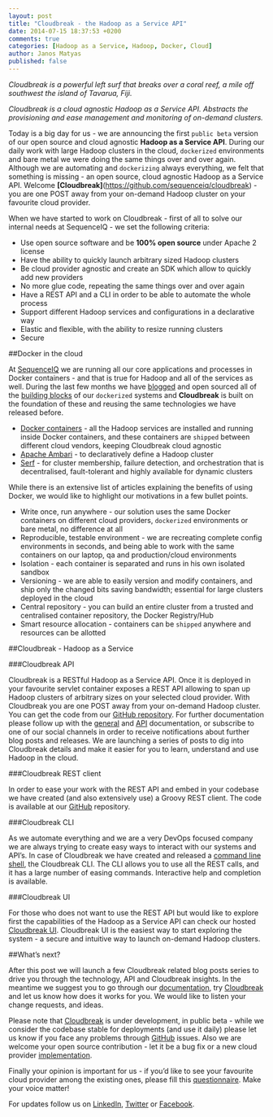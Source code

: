 ```yaml
---
layout: post
title: "Cloudbreak - the Hadoop as a Service API"
date: 2014-07-15 18:37:53 +0200
comments: true
categories: [Hadoop as a Service, Hadoop, Docker, Cloud]
author: Janos Matyas
published: false
---
```


_Cloudbreak is a powerful left surf that breaks over a coral reef, a mile off southwest the island of Tavarua, Fiji._

_Cloudbreak is a cloud agnostic Hadoop as a Service API. Abstracts the provisioning and ease management and monitoring of on-demand clusters._

Today is a big day for us - we are announcing the first `public beta` version of our open source and cloud agnostic **Hadoop as a Service API**. During our daily work with large Hadoop clusters in the cloud, `dockerized` environments and bare metal we were doing the same things over and over again. Although we are automating and `dockerizing` always everything, we felt that something is missing - an open source, cloud agnostic Hadoop as a Service API. Welcome **[Cloudbreak]**(https://github.com/sequenceiq/cloudbreak) - you are one POST away from your on-demand Hadoop cluster on your favourite cloud provider.

When we have started to work on Cloudbreak - first of all to solve our internal needs at SequenceIQ - we set the following criteria:

* Use open source software and be **100% open source** under Apache 2 license
* Have the ability to quickly launch arbitrary sized Hadoop clusters
* Be cloud provider agnostic and create an SDK which allow to quickly add new providers
* No more glue code, repeating the same things over and over again
* Have a REST API and a CLI in order to be able to automate the whole process
* Support different Hadoop services and configurations in a declarative way 
* Elastic and flexible, with the ability to resize running clusters
* Secure

##Docker in the cloud

At [SequenceIQ](http://sequenceiq.com/) we are running all our core applications and processes in Docker containers - and that is true for Hadoop and all of the services as well. During the last few months we have [blogged](http://blog.sequenceiq.com/blog/2014/06/19/multinode-hadoop-cluster-on-docker/) and open sourced all of the [building blocks](https://hub.docker.com/u/sequenceiq/) of our `dockerized` systems and **Cloudbreak** is built on the foundation of these and reusing the same technologies we have released before. 

* [Docker containers](https://hub.docker.com/u/sequenceiq/) - all the Hadoop services are installed and running inside Docker containers, and these containers are `shipped` between different cloud vendors, keeping Cloudbreak cloud agnostic
* [Apache Ambari](https://github.com/sequenceiq/ambari-rest-client) - to declaratively define a Hadoop cluster
* [Serf](https://github.com/sequenceiq/docker-serf) - for cluster membership, failure detection, and orchestration that is decentralised, fault-tolerant and highly available for dynamic clusters

<!-- more -->

While there is an extensive list of articles explaining the benefits of using Docker, we would like to highlight our motivations in a few bullet points.

* Write once, run anywhere - our solution uses the same Docker containers on different cloud providers, `dockerized` environments or bare metal, no difference at all
* Reproducible, testable environment - we are recreating complete config environments in seconds, and being able to work with the same containers on our laptop, qa and production/cloud environments
* Isolation - each container is separated and runs in his own isolated sandbox
* Versioning - we are able to easily version and modify containers, and ship only the changed bits saving bandwidth; essential for large clusters deployed in the cloud
* Central repository - you can build an entire cluster from a trusted and centralised container repository, the Docker Registry/Hub
* Smart resource allocation - containers can be `shipped` anywhere and resources can be allotted


##Cloudbreak - Hadoop as a Service

###Cloudbreak API

Cloudbreak is a RESTful Hadoop as a Service API. Once it is deployed in your favourite servlet container exposes a REST API allowing to span up Hadoop clusters of arbitrary sizes on your selected cloud provider. With Cloudbreak you are one POST away from your on-demand Hadoop cluster. You can get the code from our [GitHub repository](https://github.com/sequenceiq/cloudbreak). For further documentation please follow up with the [general](http://sequenceiq.com/cloudbreak/) and [API](http://docs.cloudbreak.apiary.io/) documentation, or subscribe to one of our social channels in order to receive notifications about further blog posts and releases. We are launching a series of posts to dig into Cloudbreak details and make it easier for you to learn, understand and use Hadoop in the cloud.

###Cloudbreak REST client

In order to ease your work with the REST API and embed in your codebase we have created (and also extensively use) a Groovy REST client. The code is available at our [GitHub](https://github.com/sequenceiq/cloudbreak-rest-client) repository.

###Cloudbreak CLI

As we automate everything and we are a very DevOps focused company we are always trying to create easy ways to interact with our systems and API’s. In case of Cloudbreak we have created and released a [command line shell](https://github.com/sequenceiq/cloudbreak-shell), the Cloudbreak CLI. The CLI allows you to use all the REST calls, and it has a large number of easing commands. Interactive help and completion is available.

###Cloudbreak UI

For those who does not want to use the REST API but would like to explore first the capabilities of the Hadoop as a Service API can check our hosted [Cloudbreak UI](https://cloudbreak.sequenceiq.com/). Cloudbreak UI is the easiest way to start exploring the system - a secure and intuitive way to launch on-demand Hadoop clusters. 

##What’s next?

After this post we will launch a few Cloudbreak related blog posts series to drive you through the technology, API and Cloudbreak insights. In the meantime we suggest you to go through our [documentation](http://sequenceiq.com/cloudbreak/), try [Cloudbreak](http://cloudbreak.sequenceiq.com/) and let us know how does it works for you. We would like to listen your change requests, and ideas. 

Please note that [Cloudbreak](http://cloudbreak.sequenceiq.com/) is under development, in public beta - while we consider the codebase stable for deployments (and use it daily) please let us know if you face any problems through [GitHub](https://github.com/sequenceiq/cloudbreak) issues. Also we are welcome your open source contribution - let it be a bug fix or a new cloud provider [implementation](http://sequenceiq.com/cloudbreak/#add-new-cloud-providers).  

Finally your opinion is important for us - if you’d like to see your favourite cloud provider among the existing ones, please fill this [questionnaire](https://docs.google.com/forms/d/129RVh6VfjRsuuHOcS3VPbFYTdM2SEjANDsGCR5Pul0I/viewform). Make your voice matter!

For updates follow us on [LinkedIn](https://www.linkedin.com/company/sequenceiq/), [Twitter](https://twitter.com/sequenceiq) or [Facebook](https://www.facebook.com/sequenceiq).
